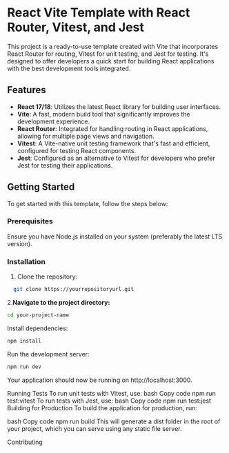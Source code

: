 # React Vite Template with React Router, Vitest, and Jest

This project is a ready-to-use template created with Vite that incorporates React Router for routing, Vitest for unit testing, and Jest for testing. It's designed to offer developers a quick start for building React applications with the best development tools integrated.

## Features

- **React 17/18**: Utilizes the latest React library for building user interfaces.
- **Vite**: A fast, modern build tool that significantly improves the development experience.
- **React Router**: Integrated for handling routing in React applications, allowing for multiple page views and navigation.
- **Vitest**: A Vite-native unit testing framework that's fast and efficient, configured for testing React components.
- **Jest**: Configured as an alternative to Vitest for developers who prefer Jest for testing their applications.

## Getting Started

To get started with this template, follow the steps below:

### Prerequisites

Ensure you have Node.js installed on your system (preferably the latest LTS version).

### Installation

1. Clone the repository:


```bash
  git clone https://yourrepositoryurl.git
```

2.**Navigate to the project directory:**

```bash
cd your-project-name
```
Install dependencies:
```bash
npm install
```

Run the development server:
```bash
npm run dev
```

Your application should now be running on http://localhost:3000.

Running Tests
To run unit tests with Vitest, use:
bash
Copy code
npm run test:vitest
To run tests with Jest, use:
bash
Copy code
npm run test:jest
Building for Production
To build the application for production, run:

bash
Copy code
npm run build
This will generate a dist folder in the root of your project, which you can serve using any static file server.

Contributing

